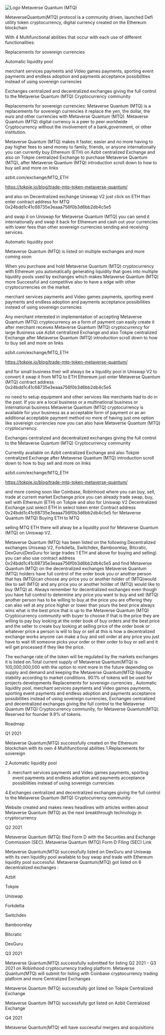 ![Logo Metaverse Quantum (MTQ)](https://user-images.githubusercontent.com/84361151/125014046-cb0b7380-e021-11eb-874c-93d519b420dd.png)

<!---
MetaverseQuantum/MetaverseQuantum is a ✨ special ✨ repository because its `README.md` (this file) appears on your GitHub profile.
You can click the Preview link to take a look at your changes.
--->MetaverseQuantum(MTQ) protocol is a community driven, launched Defi utility token cryptocurrency, digital currency created on the Ethereum blockchain 

With 4 Multifunctional abilities that occur with each use of different functionalities:

 

Replacements for sovereign currencies

 

Automatic liquidity pool

 

merchant services payments and Video games payments, sporting event payments and endless adoption and payments acceptance possibilities instead of using sovereign currencies

 

Exchanges centralized and decentralized exchanges giving the full control to the Metaverse Quantum (MTQ) Cryptocurrency community

 

Replacements for sovereign currencies: Metaverse Quantum (MTQ) is a replacements for sovereign currencies it replace the yen, the dollar, the euro and other currencies with Metaverse Quantum (MTQ). Metaverse Quantum (MTQ) digital currency is a peer to peer worldwide Cryptocurrency without the involvement of a bank,government, or other institution. 

Metaverse Quantum (MTQ) makes it faster, easier and no more having to pay higher fees to send money to family, friends, or anyone internationally you can currently buy Ethereum (ETH) on Azbit centralized Exchange and also on  Tokpie centralized Exchange to purchase Metaverse Quantum (MTQ), after Metaverse Quantum (MTQ) introduction scroll down to how to buy sell and more on links



 azbit.com/exchange/MTQ_ETH 



 https://tokpie.io/blog/trade-mtq-token-metaverse-quantum/ 



 and also on Decentralized exchange Uniswap V2 just click on ETH than enter contract address for MTQ 0x24bdd1c41c68735e3eaaa756f0b3d6bb2db4c5e5 

and swap it on Uniswap for Metaverse Quantum (MTQ) you can send it internationally and swap it back for Ethereum and cash out your currencies with lower fees than other sovereign currencies sending and receiving services.

 

Automatic liquidity pool

Metaverse Quantum (MTQ) is listed on multiple exchanges and more coming soon

When you purchase and hold Metaverse Quantum (MTQ) cryptocurrency with Ethereum you automatically generating liquidity that goes into multiple liquidity pools used by exchanges which makes Metaverse Quantum (MTQ) more Successful and competitive also to have a edge with other cryptocurrencies on the market.

 

merchant services payments and Video games payments, sporting event payments and endless adoption and payments acceptance possibilities instead of using sovereign currencies

Any merchant interested in implementation of accepting Metaverse Quantum (MTQ) cryptocurrency as a form of payment can easily create it after merchant receives Metaverse Quantum (MTQ) cryptocurrency for large Business use Azbit centralized Exchange and also  Tokpie centralized Exchange after Metaverse Quantum (MTQ) introduction scroll down to how to buy sell and more on links



 azbit.com/exchange/MTQ_ETH 



 https://tokpie.io/blog/trade-mtq-token-metaverse-quantum/



 and for small business their will always be a liquidity pool in Uniswap V2 to convert it swap it from MTQ to ETH Ethereum just enter Metaverse Quantum (MTQ) contract address 0x24bdd1c41c68735e3eaaa756f0b3d6bb2db4c5e5  

no need to setup equipment and other services like merchants had to do in the past. If you are a local business or a multinational business or international business Metaverse Quantum (MTQ) cryptocurrency is available for your business as a acceptable form of payment or as an additional acceptable payment method no more of having just one option like sovereign currencies now you can also have Metaverse Quantum (MTQ) cryptocurrency.

 

Exchanges centralized and decentralized exchanges giving the full control to the Metaverse Quantum (MTQ) Cryptocurrency community 

Currently available on Azbit centralized Exchange and also Tokpie centralized Exchange after Metaverse Quantum (MTQ) introduction scroll down to how to buy sell and more on links



 azbit.com/exchange/MTQ_ETH 



 https://tokpie.io/blog/trade-mtq-token-metaverse-quantum/ 



 and more coming soon like Coinbase, Robinhood where you can buy, sell, trade at current market Exchange price you can already trade swap, buy, sell with Ethereum (ETH) on Tokpie and also for Uniswap V2 Decentralized Exchange just select ETH in select token enter Contract address 0x24bdd1c41c68735e3eaaa756f0b3d6bb2db4c5e5 for Metaverse Quantum (MTQ)  Buying ETH to MTQ 

selling MTQ ETH there will alway be a liquidity pool for Metaverse Quantum (MTQ) on Uniswap V2.

Metaverse Quantum (MTQ) has been listed on the following Decentralized exchanges Uniswap V2, Forkdelta, Switchdex, Bamboorelay, Bitcratic, DexGuru(DexGuru for large trades 1 ETH and above for buying and selling) you can also use contract address 0x24bdd1c41c68735e3eaaa756f0b3d6bb2db4c5e5 and find Metaverse Quantum (MTQ) on the decentralized exchanges Metaverse Quantum (MTQ) holders have full control of the order book you or another person that has (MTQ)can choose any price you or another holder of (MTQ)would like to sell (MTQ) and any price you or another holder of (MTQ) would like to buy (MTQ) at. Always remember for decentralized exchanges even though you have full control to determine any price you want to buy and sell (MTQ) another person has to be willing to buy at the price you are offering they can also sell at any price higher or lower than yours the best price always wins what is the best price that is up to the Metaverse Quantum (MTQ) Cryptocurrency community with buyer to choose if that is the price they are willing to pay buy looking at the order book of buy orders and the best price and the seller to create buy looking at selling price of the order book or whatever price a person is will to buy or sell at this is how a decentralized exchange works anyone can make a buy and sell order at any price you just have to wait till someone picks your order or their order to buy or sell and it will get processed if they like the price.

 

The exchange rate of the token will be regulated by the markets exchanges it is listed on.Total current supply of Metaverse Quantum(MTQ) is 100,000,000,000 with the option to mint more in the future depending on supply and demand and keeping the Metaverse Quantum(MTQ) liquidity stability according to market conditions. 90.1% of tokens will be used for projects developments Replacements for sovereign currencies , Automatic liquidity pool, merchant services payments and Video games payments, sporting event payments and endless adoption and payments acceptance possibilities instead of using sovereign currencies, Exchanges centralized and decentralized exchanges giving the full control to the Metaverse Quantum (MTQ) Cryptocurrency community, for Metaverse Quantum(MTQ). Reserved for founder 9.9% of tokens. 





Roadmap

 

Q1 2021

Metaverse Quantum(MTQ) successfully created on the Ethereum blockchain with its own 4 Multifunctional abilities 1.Replacements for sovereign 

2.Automatic liquidity pool

3. merchant services payments and Video games payments, sporting event payments and endless adoption and payments acceptance possibilities instead of using sovereign currencies

4.Exchanges centralized and decentralized exchanges giving the full control to the Metaverse Quantum (MTQ) Cryptocurrency community 

Website created and makes news headlines with articles written about Metaverse Quantum (MTQ) as the next breakthrough technology in cryptocurrency 

 

Q2 2021

Metaverse Quantum (MTQ) filed Form D with the Securities and Exchange Commission (SEC). Metaverse Quantum (MTQ) Form D Filing (SEC) Link 

Metaverse Quantum(MTQ) successfully listed on DexGuru and Uniswap with its own liquidity pool available to buy swap and trade with Ethereum liquidity pool successful. Metaverse Quantum(MTQ) got listed on 6 decentralized exchanges :



Azbit

Tokpie

Uniswap                                                              

Forkdelta

Switchdex

Bamboorelay

Bitcratic

DexGuru

 

Q3 2021

Metaverse Quantum(MTQ) successfully submitted for listing Q2 2021 - Q3 2021 on Robinhood cryptocurrency trading platform. Metaverse Quantum(MTQ) will submit for listing with Coinbase cryptocurrency trading platform and more Centralized Exchanges 

Metaverse Quantum (MTQ) successfully got listed on Tokpie Centralized Exchange

Metaverse Quantum (MTQ) successfully got listed on Azbit Centralized Exchange

 

Q4 2021

Metaverse Quantum(MTQ) will have successful mergers and acquisitions 

